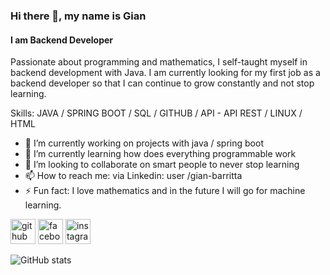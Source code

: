 ### Hi there 👋, my name is Gian
#### I am Backend Developer
Passionate about programming and mathematics, I self-taught myself in backend development with Java. I am currently looking for my first job as a backend developer so that I can continue to grow constantly and not stop learning.

Skills: JAVA / SPRING BOOT / SQL / GITHUB / API - API REST / LINUX / HTML

- 🔭 I’m currently working on projects with java / spring boot 
- 🌱 I’m currently learning how does everything programmable work 
- 👯 I’m looking to collaborate on smart people to never stop learning 
- 📫 How to reach me: via Linkedin: user /gian-barritta 
- ⚡ Fun fact: I love mathematics and in the future I will go for machine learning. 


[<img src='https://cdn.jsdelivr.net/npm/simple-icons@3.0.1/icons/github.svg' alt='github' height='40'>](https://github.com/GianBarritta)  [<img src='https://cdn.jsdelivr.net/npm/simple-icons@3.0.1/icons/facebook.svg' alt='facebook' height='40'>](https://www.facebook.com/GianBarritta)  [<img src='https://cdn.jsdelivr.net/npm/simple-icons@3.0.1/icons/instagram.svg' alt='instagram' height='40'>](https://www.instagram.com/gianbarritta/)  

![GitHub stats](https://github-readme-stats.vercel.app/api?username=GianBarritta&show_icons=true)  

